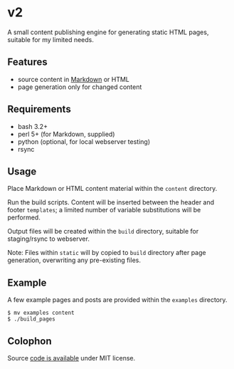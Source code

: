 v2
==

A small content publishing engine for generating static HTML pages, suitable for my limited needs.

## Features

* source content in [Markdown](http://daringfireball.net/projects/markdown/) or HTML
* page generation only for changed content

## Requirements

* bash 3.2+
* perl 5+ (for Markdown, supplied)
* python (optional, for local webserver testing)
* rsync

## Usage

Place Markdown or HTML content material within the `content` directory.

Run the build scripts. Content will be inserted between the header and footer `templates`; a limited number of variable substitutions will be performed.

Output files will be created within the `build` directory, suitable for staging/rsync to webserver.

Note: Files within `static` will by copied to `build` directory after page generation, overwriting any pre-existing files.

## Example

A few example pages and posts are provided within the `examples` directory.

	$ mv examples content
	$ ./build_pages
	
## Colophon

Source [code is available](https://github.com/technmsg/v2) under MIT license.


